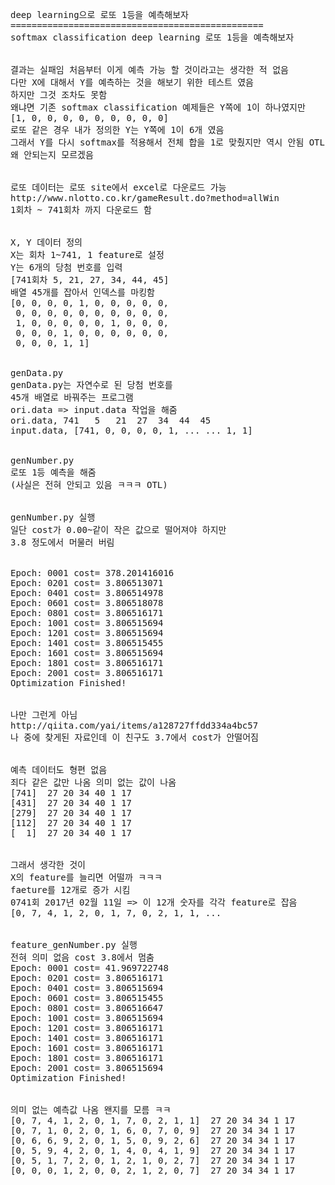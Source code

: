 <pre>
deep learning으로 로또 1등을 예측해보자
================================================
softmax classification deep learning 로또 1등을 예측해보자


결과는 실패임 처음부터 이게 예측 가능 할 것이라고는 생각한 적 없음
다만 X에 대해서 Y를 예측하는 것을 해보기 위한 테스트 였음
하지만 그것 조차도 못함
왜냐면 기존 softmax classification 예제들은 Y쪽에 1이 하나였지만
[1, 0, 0, 0, 0, 0, 0, 0, 0, 0]
로또 같은 경우 내가 정의한 Y는 Y쪽에 1이 6개 였음
그래서 Y를 다시 softmax를 적용해서 전체 합을 1로 맞췄지만 역시 안됨 OTL
왜 안되는지 모르겠음


로또 데이터는 로또 site에서 excel로 다운로드 가능
http://www.nlotto.co.kr/gameResult.do?method=allWin
1회차 ~ 741회차 까지 다운로드 함


X, Y 데이터 정의
X는 회차 1~741, 1 feature로 설정
Y는 6개의 당첨 번호를 입력
[741회차 5, 21, 27, 34, 44, 45]
배열 45개를 잡아서 인덱스를 마킹함
[0, 0, 0, 0, 1, 0, 0, 0, 0, 0,
 0, 0, 0, 0, 0, 0, 0, 0, 0, 0,
 1, 0, 0, 0, 0, 0, 1, 0, 0, 0,
 0, 0, 0, 1, 0, 0, 0, 0, 0, 0,
 0, 0, 0, 1, 1]


genData.py
genData.py는 자연수로 된 당첨 번호를
45개 배열로 바꿔주는 프로그램
ori.data => input.data 작업을 해줌
ori.data, 741	5	21	27	34	44	45
input.data, [741, 0, 0, 0, 0, 1, ... ... 1, 1]


genNumber.py
로또 1등 예측을 해줌
(사실은 전혀 안되고 있음 ㅋㅋㅋ OTL)


genNumber.py 실행
일단 cost가 0.00~같이 작은 값으로 떨어져야 하지만
3.8 정도에서 머물러 버림


Epoch: 0001 cost= 378.201416016
Epoch: 0201 cost= 3.806513071
Epoch: 0401 cost= 3.806514978
Epoch: 0601 cost= 3.806518078
Epoch: 0801 cost= 3.806516171
Epoch: 1001 cost= 3.806515694
Epoch: 1201 cost= 3.806515694
Epoch: 1401 cost= 3.806515455
Epoch: 1601 cost= 3.806515694
Epoch: 1801 cost= 3.806516171
Epoch: 2001 cost= 3.806516171
Optimization Finished!


나만 그런게 아님
http://qiita.com/yai/items/a128727ffdd334a4bc57
나 중에 찾게된 자료인데 이 친구도 3.7에서 cost가 안떨어짐


예측 데이터도 형편 없음
죄다 같은 값만 나옴 의미 없는 값이 나옴
[741]  27 20 34 40 1 17
[431]  27 20 34 40 1 17
[279]  27 20 34 40 1 17
[112]  27 20 34 40 1 17
[  1]  27 20 34 40 1 17


그래서 생각한 것이
X의 feature를 늘리면 어떨까 ㅋㅋㅋ
faeture를 12개로 증가 시킴
0741회 2017년 02월 11일 => 이 12개 숫자를 각각 feature로 잡음
[0, 7, 4, 1, 2, 0, 1, 7, 0, 2, 1, 1, ...


feature_genNumber.py 실행
전혀 의미 없음 cost 3.8에서 멈춤
Epoch: 0001 cost= 41.969722748
Epoch: 0201 cost= 3.806516171
Epoch: 0401 cost= 3.806515694
Epoch: 0601 cost= 3.806515455
Epoch: 0801 cost= 3.806516647
Epoch: 1001 cost= 3.806515694
Epoch: 1201 cost= 3.806516171
Epoch: 1401 cost= 3.806516171
Epoch: 1601 cost= 3.806516171
Epoch: 1801 cost= 3.806516171
Epoch: 2001 cost= 3.806515694
Optimization Finished!


의미 없는 예측값 나옴 왠지를 모름 ㅋㅋ
[0, 7, 4, 1, 2, 0, 1, 7, 0, 2, 1, 1]  27 20 34 34 1 17
[0, 7, 1, 0, 2, 0, 1, 6, 0, 7, 0, 9]  27 20 34 34 1 17
[0, 6, 6, 9, 2, 0, 1, 5, 0, 9, 2, 6]  27 20 34 34 1 17
[0, 5, 9, 4, 2, 0, 1, 4, 0, 4, 1, 9]  27 20 34 34 1 17
[0, 5, 1, 7, 2, 0, 1, 2, 1, 0, 2, 7]  27 20 34 34 1 17
[0, 0, 0, 1, 2, 0, 0, 2, 1, 2, 0, 7]  27 20 34 34 1 17
</pre>
